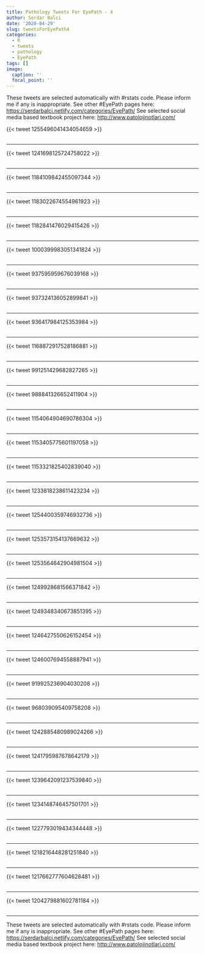 ```yaml
---
title: Pathology Tweets For EyePath - 4
author: Serdar Balci
date: '2020-04-29'
slug: tweetsForEyePath4
categories:
  - R
  - tweets
  - pathology
  - EyePath
tags: []
image:
  caption: ''
  focal_point: ''
---
```



These tweets are selected automatically with #rstats code. Please inform me if any is inappropriate.
See other #EyePath pages here: https://serdarbalci.netlify.com/categories/EyePath/ 
See selected social media based textbook project here: http://www.patolojinotlari.com/

{{< tweet 1255496041434054659 >}}
<br>
<br>
<hr>
{{< tweet 1241698125724758022 >}}
<br>
<br>
<hr>
{{< tweet 1184109842455097344 >}}
<br>
<br>
<hr>
{{< tweet 1183022674554961923 >}}
<br>
<br>
<hr>
{{< tweet 1182841476029415426 >}}
<br>
<br>
<hr>
{{< tweet 1000399983051341824 >}}
<br>
<br>
<hr>
{{< tweet 937595959676039168 >}}
<br>
<br>
<hr>
{{< tweet 937324136052899841 >}}
<br>
<br>
<hr>
{{< tweet 936417984125353984 >}}
<br>
<br>
<hr>
{{< tweet 1168872917528186881 >}}
<br>
<br>
<hr>
{{< tweet 991251429682827265 >}}
<br>
<br>
<hr>
{{< tweet 988841326652411904 >}}
<br>
<br>
<hr>
{{< tweet 1154064904690786304 >}}
<br>
<br>
<hr>
{{< tweet 1153405775601197058 >}}
<br>
<br>
<hr>
{{< tweet 1153321825402839040 >}}
<br>
<br>
<hr>
{{< tweet 1233818238611423234 >}}
<br>
<br>
<hr>
{{< tweet 1254400359746932736 >}}
<br>
<br>
<hr>
{{< tweet 1253573154137669632 >}}
<br>
<br>
<hr>
{{< tweet 1253564642904981504 >}}
<br>
<br>
<hr>
{{< tweet 1249928681566371842 >}}
<br>
<br>
<hr>
{{< tweet 1249348340673851395 >}}
<br>
<br>
<hr>
{{< tweet 1246427550626152454 >}}
<br>
<br>
<hr>
{{< tweet 1246007694558887941 >}}
<br>
<br>
<hr>
{{< tweet 919925236904030208 >}}
<br>
<br>
<hr>
{{< tweet 968039095409758208 >}}
<br>
<br>
<hr>
{{< tweet 1242885480989024266 >}}
<br>
<br>
<hr>
{{< tweet 1241795987678642179 >}}
<br>
<br>
<hr>
{{< tweet 1239642091237539840 >}}
<br>
<br>
<hr>
{{< tweet 1234148746457501701 >}}
<br>
<br>
<hr>
{{< tweet 1227793019434344448 >}}
<br>
<br>
<hr>
{{< tweet 1218216448281251840 >}}
<br>
<br>
<hr>
{{< tweet 1217662777604628481 >}}
<br>
<br>
<hr>
{{< tweet 1204279881602781184 >}}
<br>
<br>
<hr>


These tweets are selected automatically with #rstats code. Please inform me if any is inappropriate.
See other #EyePath pages here: https://serdarbalci.netlify.com/categories/EyePath/ 
See selected social media based textbook project here: http://www.patolojinotlari.com/

